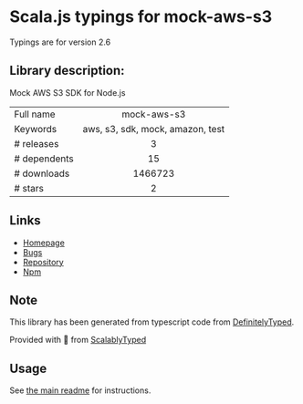 
# Scala.js typings for mock-aws-s3

Typings are for version 2.6

## Library description:
Mock AWS S3 SDK for Node.js

|                    |                 |
| ------------------ | :-------------: |
| Full name          | mock-aws-s3 |
| Keywords           | aws, s3, sdk, mock, amazon, test |
| # releases         | 3 |
| # dependents       | 15 |
| # downloads        | 1466723 |
| # stars            | 2 |

## Links
- [Homepage](https://github.com/MathieuLoutre/mock-aws-s3)
- [Bugs](https://github.com/MathieuLoutre/mock-aws-s3/issues)
- [Repository](https://github.com/MathieuLoutre/mock-aws-s3)
- [Npm](https://www.npmjs.com/package/mock-aws-s3)
    


## Note
This library has been generated from typescript code from [DefinitelyTyped](https://definitelytyped.org).

Provided with :purple_heart: from [ScalablyTyped](https://github.com/oyvindberg/ScalablyTyped)

## Usage
See [the main readme](../../readme.md) for instructions.


